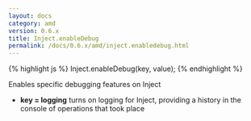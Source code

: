 ```yaml
---
layout: docs
category: amd
version: 0.6.x
title: Inject.enableDebug
permalink: /docs/0.6.x/amd/inject.enabledebug.html
---
```


{% highlight js %}
Inject.enableDebug(key, value);
{% endhighlight %}

Enables specific debugging features on Inject

* **key = logging** turns on logging for Inject, providing a history in the console of operations that took place